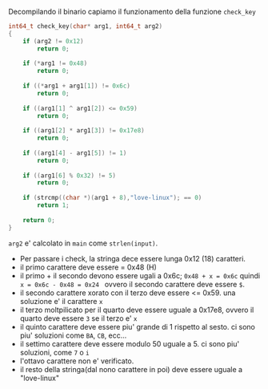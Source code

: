 Decompilando il binario capiamo il funzionamento della funzione `check_key`

```c 
int64_t check_key(char* arg1, int64_t arg2)
{
    if (arg2 != 0x12)
        return 0;
    
    if (*arg1 != 0x48)
        return 0;
    
    if ((*arg1 + arg1[1]) != 0x6c)
        return 0;
    
    if ((arg1[1] ^ arg1[2]) <= 0x59)
        return 0;
    
    if ((arg1[2] * arg1[3]) != 0x17e8)
        return 0;
    
    if ((arg1[4] - arg1[5]) != 1)
        return 0;
    
    if ((arg1[6] % 0x32) != 5)
        return 0;
    
    if (strcmp((char *)(arg1 + 8),"love-linux"); == 0)
        return 1;
    
    return 0;
}
```

`arg2` e' calcolato in `main` come `strlen(input)`. 
- Per passare i check, la stringa dece essere lunga 0x12 (18) caratteri.
- il primo carattere deve essere = 0x48 (H)
- il primo + il secondo devono essere ugali a 0x6c; `0x48 + x = 0x6c` quindi `x = 0x6c - 0x48 = 0x24 ` ovvero il secondo carattere deve essere `$`.
- il secondo carattere xorato con il terzo deve essere <= 0x59. una soluzione e' il carattere `x`
- il terzo moltpilicato per il quarto deve essere uguale a 0x17e8, ovvero il quarto deve essere `3` se il terzo e' `x`
- il quinto carattere deve essere piu' grande di 1 rispetto al sesto. ci sono piu' soluzioni come `BA`, `CB`, ecc... 
- il settimo carattere deve essere modulo 50 uguale a 5. ci sono piu' soluzioni, come `7` o `i`
- l'ottavo carattere non e' verificato. 
- il resto della stringa(dal nono carattere in poi) deve essere uguale a "love-linux"
